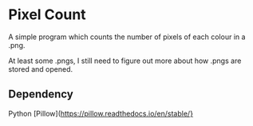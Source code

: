 # Pixel Count

A simple program which counts the number of pixels of each colour in a .png.

At least some .pngs, I still need to figure out more about how .pngs are stored and opened.

## Dependency

Python [Pillow](https://pillow.readthedocs.io/en/stable/}
